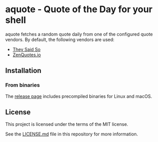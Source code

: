 # aquote - Quote of the Day for your shell

aquote fetches a random quote daily from one of the configured quote vendors.
By default, the following vendors are used:

- [They Said So](https://theysaidso.com)
- [ZenQuotes.io](https://zenquotes.io)

## Installation

### From binaries

The [release page](https://github.com/kerlilow/aquote/releases) includes precompiled binaries for Linux and macOS.

## License

This project is licensed under the terms of the MIT license.

See the [LICENSE.md](LICENSE.md) file in this repository for more information.
